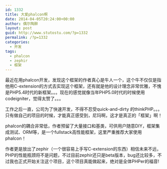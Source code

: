 ```yaml
---
id: 1332
title: 大爱phalcon啊
date: 2014-04-05T20:24:00+00:00
author: 偶尔陶醉
layout: post
guid: http://www.stutostu.com/?p=1332
permalink: /?p=1332
categories:
  - 开发
tags:
  - phalcon
  - zephir
  - 框架
---
```


最近在用phalcon开发，发现这个框架的作者真心是牛人一个，这个牛不仅仅是指他用C-extension的方式去实现这个框架，还有就是他的设计理念非常优雅，不愧是PHP5.4时代的新框架。。。现在的感觉就像当年PHP5.0时代的时候使用codeigniter，觉得太赞了。。。

工作之后一直，公司为了快速开发，不得不忍受quick-and-dirty 的thinkPHP。。。只有做自己的项目的时候，才能真正感受到，尼玛啊，这才是真正的「框架」啊！

phalcon的耦合非常低，作者预留了大量接口和基类，可供用户随意DIY，框架集成测试、ORM等，是一个fullstack高性能框架，这里严重推荐大家使用phalcon！

作者更是放出了zephir（一个很容易上手写C-extension的东西）相信未来不远，PHP的性能瓶颈将不是问题，不过目前zephir还只是beta版本，bug还比较多，不过我也正式开始关注这个项目，这个项目真能做起来，绝对是全体PHPer的福音!